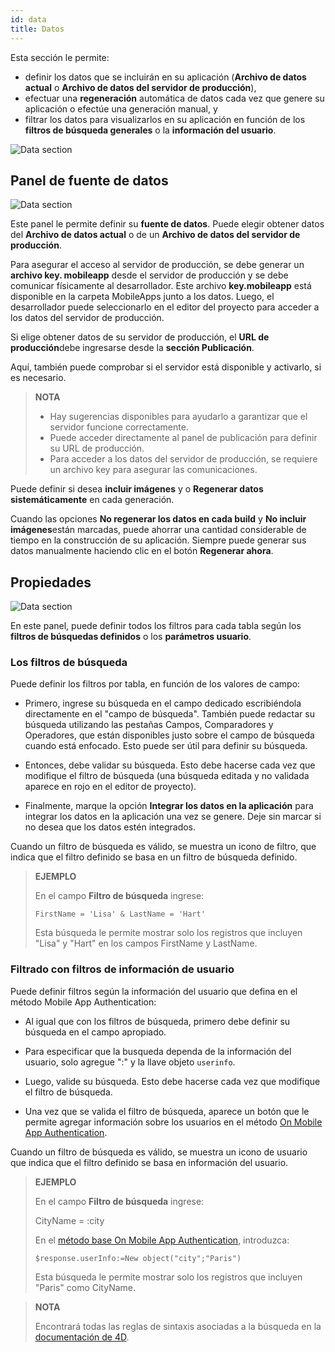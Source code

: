 ```yaml
---
id: data
title: Datos
---
```


Esta sección le permite:

* definir los datos que se incluirán en su aplicación (**Archivo de datos actual** o **Archivo de datos del servidor de producción**),
* efectuar una **regeneración** automática de datos cada vez que genere su aplicación o efectúe una generación manual, y
* filtrar los datos para visualizarlos en su aplicación en función de los **filtros de búsqueda generales** o la **información del usuario**.

![Data section](assets/en/project-editor/Data-tab-4D-for-iOS.png)

## Panel de fuente de datos

![Data section](assets/en/project-editor/Data-source-panel-4D-for-iOS.png)

Este panel le permite definir su **fuente de datos**. Puede elegir obtener datos del **Archivo de datos actual** o de un **Archivo de datos del servidor de producción**.

Para asegurar el acceso al servidor de producción, se debe generar un **archivo key. mobileapp** desde el servidor de producción y se debe comunicar físicamente al desarrollador. Este archivo **key.mobileapp** está disponible en la carpeta MobileApps junto a los datos. Luego, el desarrollador puede seleccionarlo en el editor del proyecto para acceder a los datos del servidor de producción.

Si elige obtener datos de su servidor de producción, el **URL de producción**debe ingresarse desde la **sección Publicación**.

Aquí, también puede comprobar si el servidor está disponible y activarlo, si es necesario.

> **NOTA**
> 
> * Hay sugerencias disponibles para ayudarlo a garantizar que el servidor funcione correctamente.
> * Puede acceder directamente al panel de publicación para definir su URL de producción.
> * Para acceder a los datos del servidor de producción, se requiere un archivo key para asegurar las comunicaciones.

Puede definir si desea **incluir imágenes** y o **Regenerar datos sistemáticamente** en cada generación.

Cuando las opciones **No regenerar los datos en cada build** y **No incluir imágenes**están marcadas, puede ahorrar una cantidad considerable de tiempo en la construcción de su aplicación. Siempre puede generar sus datos manualmente haciendo clic en el botón **Regenerar ahora**.


## Propiedades

![Data section](assets/en/project-editor/Properties-Panel-4D-for-iOS.png)

En este panel, puede definir todos los filtros para cada tabla según los **filtros de búsquedas definidos** o los **parámetros usuario**.

### Los filtros de búsqueda

Puede definir los filtros por tabla, en función de los valores de campo:

* Primero, ingrese su búsqueda en el campo dedicado escribiéndola directamente en el "campo de búsqueda". También puede redactar su búsqueda utilizando las pestañas Campos, Comparadores y Operadores, que están disponibles justo sobre el campo de búsqueda cuando está enfocado. Esto puede ser útil para definir su búsqueda.

* Entonces, debe validar su búsqueda. Esto debe hacerse cada vez que modifique el filtro de búsqueda (una búsqueda editada y no validada aparece en rojo en el editor de proyecto).

* Finalmente, marque la opción **Integrar los datos en la aplicación** para integrar los datos en la aplicación una vez se genere. Deje sin marcar si no desea que los datos estén integrados.

Cuando un filtro de búsqueda es válido, se muestra un icono de filtro, que indica que el filtro definido se basa en un filtro de búsqueda definido.

> **EJEMPLO** 
> 
> En el campo **Filtro de búsqueda** ingrese:
> 
> `FirstName = 'Lisa' & LastName = 'Hart'`
> 
> Esta búsqueda le permite mostrar solo los registros que incluyen "Lisa" y "Hart" en los campos FirstName y LastName.


### Filtrado con filtros de información de usuario

Puede definir filtros según la información del usuario que defina en el método Mobile App Authentication:

* Al igual que con los filtros de búsqueda, primero debe definir su búsqueda en el campo apropiado.

* Para especificar que la busqueda dependa de la información del usuario, solo agregue ":" y la llave objeto `userinfo`.

* Luego, valide su búsqueda. Esto debe hacerse cada vez que modifique el filtro de búsqueda.

* Una vez que se valida el filtro de búsqueda, aparece un botón que le permite agregar información sobre los usuarios en el método [On Mobile App Authentication](http://doc.4d.com/4Dv17R3/4D/17-R3/On-Mobile-App-Authentication-database-method.301-3906587.en.html).

Cuando un filtro de búsqueda es válido, se muestra un icono de usuario que indica que el filtro definido se basa en información del usuario.

> **EJEMPLO**
> 
> En el campo **Filtro de búsqueda** ingrese:
> 
> CityName = :city
> 
> En el [método base On Mobile App Authentication](http://doc.4d.com/4Dv17R3/4D/17-R3/On-Mobile-App-Authentication-database-method.301-3906587.en.html), introduzca:
> 
> `$response.userInfo:=New object("city";"Paris")`
> 
> Esta búsqueda le permite mostrar solo los registros que incluyen "Paris" como CityName.


> **NOTA**
> 
> Encontrará todas las reglas de sintaxis asociadas a la búsqueda en la [documentación de 4D](http://livedoc.4d.com/4D-Language-Reference-17-R3/ORDA-DataClass/dataClassquery.301-3907505.en.html).


